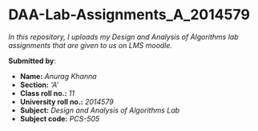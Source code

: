 # DAA-Lab-Assignments_A_2014579
_In this repository, I uploads my Design and Analysis of Algorithms lab assignments that are given to us on LMS moodle._

**Submitted by**:
- **Name:** _Anurag Khanna_
- **Section:** _'A'_
- **Class roll no.:** _11_
- **University roll no.:** _2014579_
- **Subject:** _Design and Analysis of Algorithms Lab_
- **Subject code:** _PCS-505_

